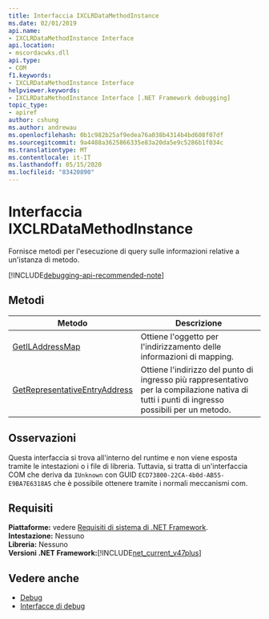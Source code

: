 ```yaml
---
title: Interfaccia IXCLRDataMethodInstance
ms.date: 02/01/2019
api.name:
- IXCLRDataMethodInstance Interface
api.location:
- mscordacwks.dll
api.type:
- COM
f1.keywords:
- IXCLRDataMethodInstance Interface
helpviewer.keywords:
- IXCLRDataMethodInstance Interface [.NET Framework debugging]
topic_type:
- apiref
author: cshung
ms.author: andrewau
ms.openlocfilehash: 0b1c982b25af9edea76a038b4314b4bd608f07df
ms.sourcegitcommit: 9a4488a3625866335e83a20da5e9c5286b1f034c
ms.translationtype: MT
ms.contentlocale: it-IT
ms.lasthandoff: 05/15/2020
ms.locfileid: "83420890"
---
```

# <a name="ixclrdatamethodinstance-interface"></a>Interfaccia IXCLRDataMethodInstance

Fornisce metodi per l'esecuzione di query sulle informazioni relative a un'istanza di metodo.

[!INCLUDE[debugging-api-recommended-note](../../../../includes/debugging-api-recommended-note.md)]

## <a name="methods"></a>Metodi

| Metodo                                                                                                                  | Descrizione                                 |
| ----------------------------------------------------------------------------------------------------------------------- | ------------------------------------------- |
| [GetILAddressMap](ixclrdatamethodinstance-getiladdressmap-method.md) | Ottiene l'oggetto per l'indirizzamento delle informazioni di mapping. |
| [GetRepresentativeEntryAddress](ixclrdatamethodinstance-getrepresentativeentryaddress-method.md) | Ottiene l'indirizzo del punto di ingresso più rappresentativo per la compilazione nativa di tutti i punti di ingresso possibili per un metodo. |

## <a name="remarks"></a>Osservazioni

Questa interfaccia si trova all'interno del runtime e non viene esposta tramite le intestazioni o i file di libreria. Tuttavia, si tratta di un'interfaccia COM che deriva da `IUnknown` con GUID `ECD73800-22CA-4b0d-AB55-E9BA7E6318A5` che è possibile ottenere tramite i normali meccanismi com.

## <a name="requirements"></a>Requisiti

**Piattaforme:** vedere [Requisiti di sistema di .NET Framework](../../get-started/system-requirements.md).  
**Intestazione:** Nessuno  
**Libreria:** Nessuno  
**Versioni .NET Framework:**[!INCLUDE[net_current_v47plus](../../../../includes/net-current-v47plus.md)]  

## <a name="see-also"></a>Vedere anche

- [Debug](index.md)
- [Interfacce di debug](debugging-interfaces.md)
